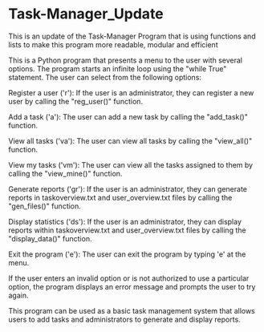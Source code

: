 # Task-Manager_Update
This is an update of the Task-Manager Program that is using functions and lists to make this program more readable, modular and efficient

This is a Python program that presents a menu to the user with several options. The program starts an infinite loop using the "while True" statement. The user can select from the following options:

  Register a user ('r'): If the user is an administrator, they can register a new user by calling the "reg_user()" function.
  
  Add a task ('a'): The user can add a new task by calling the "add_task()" function.
  
  View all tasks ('va'): The user can view all tasks by calling the "view_all()" function.
  
  View my tasks ('vm'): The user can view all the tasks assigned to them by calling the "view_mine()" function.
  
  Generate reports ('gr'): If the user is an administrator, they can generate reports in taskoverview.txt and user_overview.txt files by calling the         "gen_files()" function.
  
  Display statistics ('ds'): If the user is an administrator, they can display reports within taskoverview.txt and user_overview.txt files by calling the     "display_data()" function.
  
  Exit the program ('e'): The user can exit the program by typing 'e' at the menu.
  
  If the user enters an invalid option or is not authorized to use a particular option, the program displays an error message and prompts the user to try     again.

This program can be used as a basic task management system that allows users to add tasks and administrators to generate and display reports.
